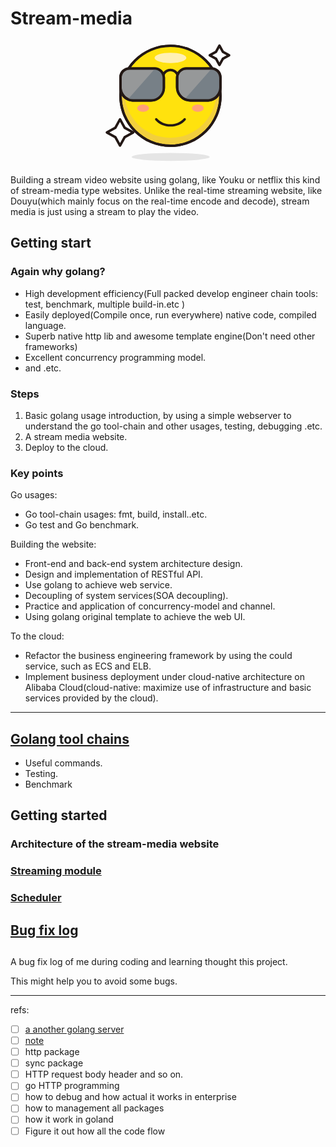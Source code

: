 # Stream-media
<div style="text-align:center;">
<svg style="center" t="1587657066850" class="icon" viewBox="0 0 1024 1024" version="1.1" xmlns="http://www.w3.org/2000/svg" p-id="1346" width="200" height="200"><path d="M933.4 39.2l28.1 51.5 51.5 28.1-51.5 28.2-28.1 51.5-28.2-51.5-51.5-28.2 51.5-28.1z" fill="#FFFFFF" p-id="1347"></path><path d="M933.4 208.5c-3.7 0-7-2-8.8-5.2l-26.8-48.9-48.9-26.8c-3.2-1.8-5.2-5.1-5.2-8.8s2-7 5.2-8.8l48.9-26.8 26.8-48.9c1.8-3.2 5.1-5.2 8.8-5.2s7 2 8.8 5.2L969 83.2l48.9 26.8c3.2 1.8 5.2 5.1 5.2 8.8s-2 7-5.2 8.8L969 154.4l-26.8 48.9c-1.8 3.2-5.2 5.2-8.8 5.2z m-58.8-89.7l35.4 19.4c1.7 0.9 3.1 2.3 4 4l19.4 35.4 19.4-35.4c0.9-1.7 2.3-3.1 4-4l35.4-19.4-35.4-19.4c-1.7-0.9-3.1-2.3-4-4L933.4 60 914 95.5c-0.9 1.7-2.3 3.1-4 4l-35.4 19.3z" fill="#231815" p-id="1348"></path><path d="M119 643.4l38.1 69.8 69.8 38.2-69.8 38.1-38.1 69.9-38.2-69.9L11 751.4l69.8-38.2z" fill="#FFFFFF" p-id="1349"></path><path d="M119 869.4c-3.7 0-7-2-8.8-5.2L73.4 797 6.2 760.1C3 758.4 1 755 1 751.4s2-7 5.2-8.8l67.2-36.8 36.8-67.2c1.8-3.2 5.1-5.2 8.8-5.2s7 2 8.8 5.2l36.8 67.2 67.2 36.8c3.2 1.8 5.2 5.1 5.2 8.8s-2 7-5.2 8.8L164.6 797l-36.8 67.2c-1.8 3.2-5.2 5.2-8.8 5.2z m-87.2-118l53.8 29.4c1.7 0.9 3.1 2.3 4 4l29.4 53.8 29.4-53.8c0.9-1.7 2.3-3.1 4-4l53.8-29.4-53.9-29.4c-1.7-0.9-3.1-2.3-4-4L119 664.2 89.6 718c-0.9 1.7-2.3 3.1-4 4l-53.8 29.4z" fill="#231815" p-id="1350"></path><path d="M532.2 451.2m-409.4 0a409.4 409.4 0 1 0 818.8 0 409.4 409.4 0 1 0-818.8 0Z" fill="#F2CF3D" p-id="1351"></path><path d="M532.2 870.5c-56.6 0-111.5-11.1-163.2-33-49.9-21.1-94.8-51.4-133.3-89.9s-68.7-83.4-89.9-133.3c-21.9-51.7-33-106.6-33-163.2s11.1-111.5 33-163.2c21.1-49.9 51.4-94.8 89.9-133.3S319 85.9 369 64.8c51.7-21.9 106.6-33 163.2-33 56.6 0 111.5 11.1 163.2 33 49.9 21.1 94.8 51.4 133.3 89.9s68.7 83.4 89.9 133.3c21.9 51.7 33 106.6 33 163.2s-11.1 111.5-33 163.2c-21.1 49.9-51.4 94.8-89.9 133.3s-83.4 68.7-133.3 89.9c-51.7 21.8-106.6 32.9-163.2 32.9z m0-818.7c-53.9 0-106.2 10.6-155.4 31.4-47.6 20.1-90.3 48.9-126.9 85.6-36.7 36.7-65.5 79.4-85.6 126.9-20.8 49.2-31.4 101.5-31.4 155.4s10.6 106.2 31.4 155.4c20.1 47.6 48.9 90.3 85.6 126.9 36.7 36.7 79.4 65.5 126.9 85.6 49.2 20.8 101.5 31.4 155.4 31.4s106.2-10.6 155.4-31.4c47.6-20.1 90.3-48.9 126.9-85.6 36.7-36.7 65.5-79.4 85.6-126.9 20.8-49.2 31.4-101.5 31.4-155.4S921 344.9 900.2 295.7c-20.1-47.6-48.9-90.3-85.6-126.9-36.7-36.7-79.4-65.5-126.9-85.6-49.3-20.8-101.6-31.4-155.5-31.4z" fill="#231815" p-id="1352"></path><path d="M532.2 418.3m-376.5 0a376.5 376.5 0 1 0 753 0 376.5 376.5 0 1 0-753 0Z" fill="#FFE20D" p-id="1353"></path><path d="M532.2 870.5c-56.6 0-111.5-11.1-163.2-33-49.9-21.1-94.8-51.4-133.3-89.9s-68.7-83.4-89.9-133.3c-21.9-51.7-33-106.6-33-163.2s11.1-111.5 33-163.2c21.1-49.9 51.4-94.8 89.9-133.3S319 85.9 369 64.8c51.7-21.9 106.6-33 163.2-33 56.6 0 111.5 11.1 163.2 33 49.9 21.1 94.8 51.4 133.3 89.9s68.7 83.4 89.9 133.3c21.9 51.7 33 106.6 33 163.2s-11.1 111.5-33 163.2c-21.1 49.9-51.4 94.8-89.9 133.3s-83.4 68.7-133.3 89.9c-51.7 21.8-106.6 32.9-163.2 32.9z m0-818.7c-53.9 0-106.2 10.6-155.4 31.4-47.6 20.1-90.3 48.9-126.9 85.6-36.7 36.7-65.5 79.4-85.6 126.9-20.8 49.2-31.4 101.5-31.4 155.4s10.6 106.2 31.4 155.4c20.1 47.6 48.9 90.3 85.6 126.9 36.7 36.7 79.4 65.5 126.9 85.6 49.2 20.8 101.5 31.4 155.4 31.4s106.2-10.6 155.4-31.4c47.6-20.1 90.3-48.9 126.9-85.6 36.7-36.7 65.5-79.4 85.6-126.9 20.8-49.2 31.4-101.5 31.4-155.4S921 344.9 900.2 295.7c-20.1-47.6-48.9-90.3-85.6-126.9-36.7-36.7-79.4-65.5-126.9-85.6-49.3-20.8-101.6-31.4-155.5-31.4z" fill="#231815" p-id="1354"></path><path d="M402.2 140.3a130 42.1 0 1 0 260 0 130 42.1 0 1 0-260 0Z" fill="#FFF0B3" p-id="1355"></path><path d="M259.4 552.7a48.5 30 0 1 0 97 0 48.5 30 0 1 0-97 0Z" fill="#FFA178" p-id="1356"></path><path d="M708 552.7a48.5 30 0 1 0 97 0 48.5 30 0 1 0-97 0Z" fill="#FFA178" p-id="1357"></path><path d="M214.5 951.7a319.6 32.7 0 1 0 639.2 0 319.6 32.7 0 1 0-639.2 0Z" fill="#E5E5E5" p-id="1358"></path><path d="M532.2 703.2c-48.7 0-94.9-19.9-123.8-53.3-3.6-4.2-3.2-10.5 1-14.1 4.2-3.6 10.5-3.2 14.1 1 25.1 29 65.7 46.4 108.7 46.4 42.9 0 83.6-17.3 108.7-46.4 3.6-4.2 9.9-4.6 14.1-1 4.2 3.6 4.6 9.9 1 14.1-28.8 33.4-75.1 53.3-123.8 53.3z" fill="#231815" p-id="1359"></path><path d="M368.6 488.9H231.9c-60.3 0-109.1-48.9-109.1-109.1v-83.2c0-38.3 31-69.3 69.3-69.3h212c40.6 0 73.6 32.9 73.6 73.6v79c0 59.9-49.1 109-109.1 109z" fill="#969899" p-id="1360"></path><path d="M368.6 498.9H231.9c-65.7 0-119.1-53.4-119.1-119.1v-83.2c0-43.7 35.6-79.3 79.3-79.3h212c46.1 0 83.6 37.5 83.6 83.6v79c0 65.5-53.5 119-119.1 119zM192.2 237.2c-32.7 0-59.3 26.6-59.3 59.3v83.2c0 54.7 44.5 99.1 99.1 99.1h136.6c54.7 0 99.1-44.5 99.1-99.1v-79c0-35-28.5-63.6-63.6-63.6H192.2z" fill="#231815" p-id="1361"></path><path d="M406.4 227.4L188.3 475c16.1 8.7 34.2 13.9 53.5 13.9h116.9c65.7 0 119-58.5 119-122.2V300c0-39-31.6-70.7-71.3-72.6z" fill="#778087" p-id="1362"></path><path d="M375.3 498.9H225.2c-62 0-112.4-50.4-112.4-112.4v-82.7c0-47.7 38.8-86.6 86.6-86.6h201.7c47.7 0 86.6 38.8 86.6 86.6v82.7c0 62-50.4 112.4-112.4 112.4zM199.4 237.2c-36.7 0-66.6 29.9-66.6 66.6v82.7c0 50.9 41.4 92.4 92.4 92.4h150.1c50.9 0 92.4-41.4 92.4-92.4v-82.7c0-36.7-29.9-66.6-66.6-66.6H199.4z" fill="#231815" p-id="1363"></path><path d="M839.2 488.9H695.8c-60.2 0-109.1-48.8-109.1-109.1v-77.5c0-41.5 33.6-75.1 75.1-75.1h210.4c38.3 0 69.4 31.1 69.4 69.4v89.9c0 56.3-46.1 102.4-102.4 102.4z" fill="#969899" p-id="1364"></path><path d="M839.2 498.9H695.8c-65.7 0-119.1-53.4-119.1-119.1v-77.5c0-46.9 38.2-85.1 85.1-85.1h210.4c43.8 0 79.4 35.6 79.4 79.4v89.9c0 62-50.5 112.4-112.4 112.4zM661.8 237.2c-35.9 0-65.1 29.2-65.1 65.1v77.5c0 54.6 44.4 99.1 99.1 99.1h143.4c50.9 0 92.4-41.4 92.4-92.4v-89.9c0-32.7-26.6-59.4-59.4-59.4H661.8z" fill="#231815" p-id="1365"></path><path d="M870.3 227.4L652.2 475c16.1 8.7 34.2 13.9 53.5 13.9h116.9c65.7 0 119-58.5 119-122.2V300c0-39-31.6-70.7-71.3-72.6z" fill="#778087" p-id="1366"></path><path d="M832.4 498.9H695.8c-65.7 0-119.1-53.4-119.1-119.1v-76c0-47.7 38.8-86.6 86.6-86.6H865c47.7 0 86.6 38.8 86.6 86.6v76c0 65.6-53.5 119.1-119.2 119.1zM663.3 237.2c-36.7 0-66.6 29.9-66.6 66.6v76c0 54.7 44.5 99.1 99.1 99.1h136.6c54.7 0 99.1-44.5 99.1-99.1v-76c0-36.7-29.9-66.6-66.6-66.6H663.3z" fill="#231815" p-id="1367"></path><path d="M477.2 282.7c-1.6 0-3.2-0.4-4.7-1.2-4.9-2.6-6.7-8.7-4.1-13.5 12.7-23.6 37.1-38.3 63.8-38.3 26.5 0 50.8 14.5 63.6 37.9 2.6 4.8 0.9 10.9-4 13.6-4.8 2.6-10.9 0.9-13.6-4-9.2-16.9-26.9-27.5-46-27.5-19.3 0-36.9 10.6-46.1 27.7-1.9 3.4-5.3 5.3-8.9 5.3z" fill="#231815" p-id="1368"></path></svg>
</div>

Building a stream video website using golang, like Youku or netflix this kind of stream-media type websites. Unlike the real-time streaming website, like Douyu(which mainly focus on the real-time encode and decode), stream media is just using a stream to play the video.

## Getting start
### Again why golang?

- High development efficiency(Full packed develop engineer chain tools: test, benchmark, multiple build-in.etc )
- Easily deployed(Compile once, run everywhere) native code, compiled language.
- Superb native http lib and awesome template engine(Don't need other frameworks)
- Excellent concurrency programming model.
- and .etc.
### Steps

1. Basic golang usage introduction, by using a simple webserver to understand the go tool-chain and other usages, testing, debugging .etc.
2. A stream media website.
3. Deploy to the cloud.

### Key points
Go usages:
- Go tool-chain usages: fmt, build, install..etc.
- Go test and Go benchmark.

Building the website:
- Front-end and back-end system architecture design.
- Design and implementation of RESTful API.
- Use golang to achieve web service.
- Decoupling of system services(SOA decoupling).
- Practice and application of concurrency-model and channel.
- Using golang original template to achieve the web UI.

To the cloud:
- Refactor the business engineering framework by using the could service, such as ECS and ELB.
- Implement business deployment under cloud-native architecture on Alibaba Cloud(cloud-native: maximize use of infrastructure and basic services provided by the cloud).


---
## [Golang tool chains](./docs/01-golang-tools-chains.md)
- Useful commands.
- Testing.
- Benchmark

## Getting started

### Architecture of the stream-media website


### [Streaming module](./docs/04-streaming.md)

### [Scheduler]()



## [Bug fix log](./docs/bug-fix-log.md)


##

A bug fix log of me during coding and learning thought this project.

This might help you to avoid some bugs.







---
refs:
- [ ] [a another golang server](https://blog.csdn.net/qq_44291044/article/details/99703150)
- [ ] [note](https://alanhou.org/golang-video-streaming/)
- [ ] http package
- [ ] sync package
- [ ] HTTP request body header and so on.
- [ ] go HTTP programming
- [ ] how to debug and how actual it works in enterprise
- [ ] how to management all packages
- [ ] how it work in goland
- [ ] Figure it out how all the code flow